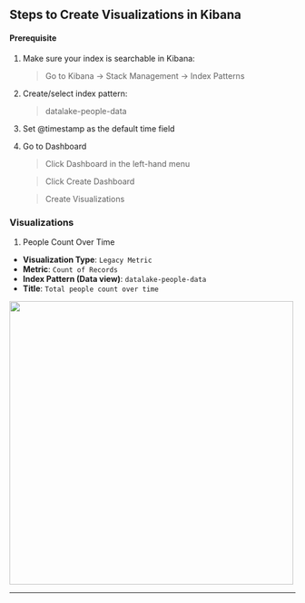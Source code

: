 ## Steps to Create Visualizations in Kibana
#### Prerequisite
1. Make sure your index is searchable in Kibana:
   > Go to Kibana → Stack Management → Index Patterns


3. Create/select index pattern:
   > datalake-people-data

4. Set @timestamp as the default time field

5. Go to Dashboard
    > Click Dashboard in the left-hand menu

   > Click Create Dashboard

    > Create Visualizations

### Visualizations
1. People Count Over Time

- **Visualization Type**: `Legacy Metric`  
- **Metric**: `Count of Records`  
- **Index Pattern (Data view)**: `datalake-people-data`  
- **Title**: `Total people count over time`
  
<img src="https://github.com/user-attachments/assets/6733616b-5415-45b1-97c3-27aa0b0e6ce8" width="500" />

---
